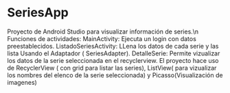 # SeriesApp
Proyecto de Android Studio para visualizar información de series.\n
Funciones de actividades:
  MainActivity: Ejecuta un login con datos preestablecidos.
  ListadoSeriesActivity: LLena los datos de cada serie y las lista Usando el Adaptador ( SeriesAdapter).
  DetalleSerie: Permite vizualizar los datos de la serie seleccionada en el recyclerview.
El proyecto hace uso de RecyclerView ( con grid para listar las series), ListView( para vizualizar los nombres del elenco de la serie seleccionada) y Picasso(Visualización de imagenes)
